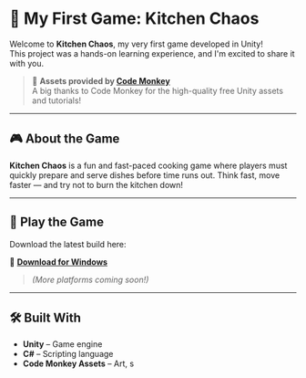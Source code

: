 # 🍳 My First Game: Kitchen Chaos

Welcome to **Kitchen Chaos**, my very first game developed in Unity!  
This project was a hands-on learning experience, and I'm excited to share it with you.

> 🎨 **Assets provided by [Code Monkey](https://www.youtube.com/@CodeMonkeyUnity)**  
> A big thanks to Code Monkey for the high-quality free Unity assets and tutorials!

---

## 🎮 About the Game

**Kitchen Chaos** is a fun and fast-paced cooking game where players must quickly prepare and serve dishes before time runs out. Think fast, move faster — and try not to burn the kitchen down!

---

## 🚀 Play the Game

Download the latest build here:

🔗 [**Download for Windows**](...)

> *(More platforms coming soon!)*

---

## 🛠️ Built With

- **Unity** – Game engine
- **C#** – Scripting language
- **Code Monkey Assets** – Art, s
